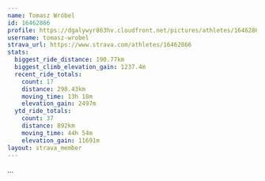 ```yaml
---
name: Tomasz Wróbel
id: 16462866
profile: https://dgalywyr863hv.cloudfront.net/pictures/athletes/16462866/10169785/1/large.jpg
username: tomasz-wrobel
strava_url: https://www.strava.com/athletes/16462866
stats:
  biggest_ride_distance: 190.77km
  biggest_climb_elevation_gain: 1237.4m
  recent_ride_totals:
    count: 17
    distance: 298.43km
    moving_time: 13h 18m
    elevation_gain: 2497m
  ytd_ride_totals:
    count: 37
    distance: 892km
    moving_time: 44h 54m
    elevation_gain: 11691m
layout: strava_member
--- 
```

...
